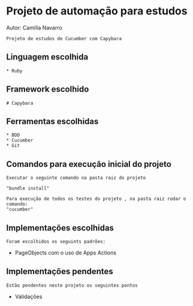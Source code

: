 # Projeto de automação para estudos
Autor: Camilla Navarro

    Projeto de estudos de Cucumber com Capybara
## Linguagem escolhida
    * Ruby

## Framework escolhido

    # Capybara

## Ferramentas escolhidas
    * BDD
    * Cucumber
    * Git

## Comandos para execução inicial do projeto

    Executar o seguinte comando na pasta raiz do projeto

    "bundle install"

    Para execução de todos os testes do projeto , na pasta raiz rodar o comando: 
    "cucumber"

## Implementações escolhidas
    Foram escolhidos os seguints padrões:
  - PageObjects com o uso de Apps Actions

## Implementações pendentes 
    Estão pendentes neste projeto os seguintes pontos
  - Validações 
